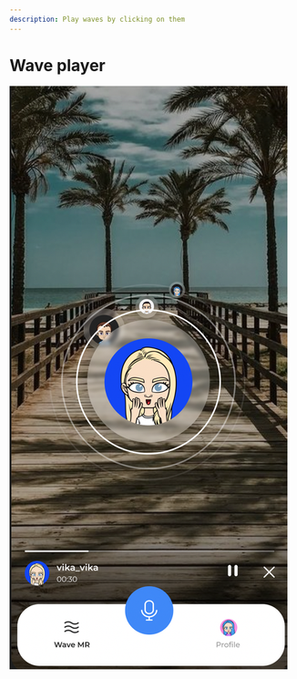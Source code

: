 ```yaml
---
description: Play waves by clicking on them
---
```


# Wave player

![](../.gitbook/assets/telegram-cloud-document-2-5201971110815475143.jpg)
